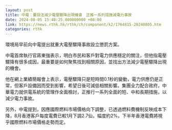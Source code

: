 ```yaml
---
layout: post
title: 中電：要設法減少電壓驟降出現機會　正推一系列措施減電力事故
date: 2024-08-05 15:48:25.000000000 +08:00
link: https://news.rthk.hk/rthk/ch/component/k2/1764815-20240805.htm
categories: rthk
---
```


環境局早前向中電提出就重大電壓驟降事故設立懲罰方案。

中電首席執行官蔣東強表示，明白市民和客戶對電力供應穩定的關注，但他指電壓驟降有很多成因，最重要是如何聚焦找到相關原因，並找出方法減少電壓驟降出現的機會。

他在網上業績簡報會上表示，電壓驟降只是短時間0.1秒的變動，電力供應仍是正常，但客戶設備因而受到影響，希望日後可減低相關影響。集團全力配合政府，中華電力就供電系統的管理作全面檢討，正推行一系列全面的短、中和長期措施，以減少電力事故。

另外，中電提到，因應國際燃料市場價格向下調整，已透過燃料費機制反映成本下降，8月香港客戶每度電費已較1月下調2.7仙，幅度約2%。下半年香港電費將視乎國際燃料市場價格走勢而定。
